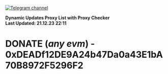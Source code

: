 [![Telegram channel](https://img.shields.io/endpoint?url=https://runkit.io/damiankrawczyk/telegram-badge/branches/master?url=https://t.me/n4z4v0d)](https://t.me/n4z4v0d) 

**Dynamic Updates Proxy List with Proxy Checker**  
**Last Updated: 21.12.23 22:11**

# DONATE (_any evm_) - 0xDEADf12DE9A24b47Da0a43E1bA70B8972F5296F2
